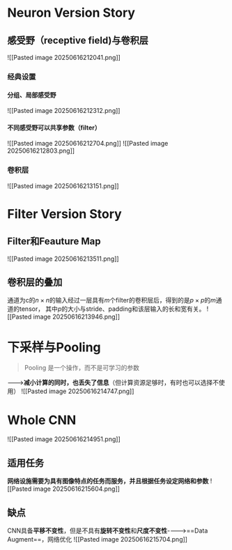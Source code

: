 # Neuron Version Story
## 感受野（receptive field)与卷积层
![[Pasted image 20250616212041.png]]
### 经典设置
#### 分组、局部感受野
![[Pasted image 20250616212312.png]]

#### 不同感受野可以共享参数（filter）
![[Pasted image 20250616212704.png]]
![[Pasted image 20250616212803.png]]

### 卷积层
![[Pasted image 20250616213151.png]]

# Filter Version Story
## Filter和Feauture Map
![[Pasted image 20250616213511.png]] 
## 卷积层的叠加
通道为c的$n \times n$的输入经过一层具有$m$个filter的卷积层后，得到的是$p\times p$的$m$通道的tensor，
其中$p$的大小与stride、padding和该层输入的长和宽有关。
![[Pasted image 20250616213946.png]]
# 下采样与Pooling
> Pooling 是一个操作，而不是可学习的参数

--->**减小计算的同时，也丢失了信息**（但计算资源足够时，有时也可以选择不使用）
![[Pasted image 20250616214747.png]]

# Whole CNN
![[Pasted image 20250616214951.png]]

## 适用任务
**网络设施需要为具有图像特点的任务而服务，并且根据任务设定网络和参数**
![[Pasted image 20250616215604.png]]

## 缺点
CNN具备**平移不变性**，但是不具有**旋转不变性**和**尺度不变性**---->==Data Augment==，网络优化
![[Pasted image 20250616215704.png]]
